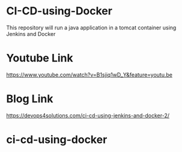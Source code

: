 # CI-CD-using-Docker
This repository will run a java application in a tomcat container using  Jenkins and Docker


# Youtube Link

https://www.youtube.com/watch?v=B1sjiq1wD_Y&feature=youtu.be

# Blog Link
https://devops4solutions.com/ci-cd-using-jenkins-and-docker-2/
# ci-cd-using-docker
